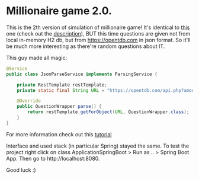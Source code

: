 # Millionaire game 2.0.

This is the 2th version of simulation of
millionaire game! It's identical 
to [this](https://github.com/Elya2305/TesterAppSpringBoot)
one (check out the [description](https://github.com/Elya2305/TesterAppSpringBoot/blob/master/README.md)), 
BUT this time questions are given
not from local in-memory H2 db, but
from https://opentdb.com in json format.
So it'll be much 
more interesting as there're random
questions about IT.

This guy made all magic: 
```java
@Service
public class JsonParseService implements ParsingService {

    private RestTemplate restTemplate;
    private static final String URL = "https://opentdb.com/api.php?amount=5&category=18";

    @Override
    public QuestionWrapper parse() {
        return restTemplate.getForObject(URL, QuestionWrapper.class);
    }
}
``` 
For more information check out 
this [tutorial]("https://www.baeldung.com/rest-template) 



Interface and used stack (in particular Spring) stayed 
the same. To test the project right click on class ApplicationSpringBoot > Run as .. > Spring Boot App.
 Then go to http://localhost:8080.
 
 Good luck :)
 
[descriprion]: "https://github.com/Elya2305/TesterAppSpringBoot/blob/master/README.md"
